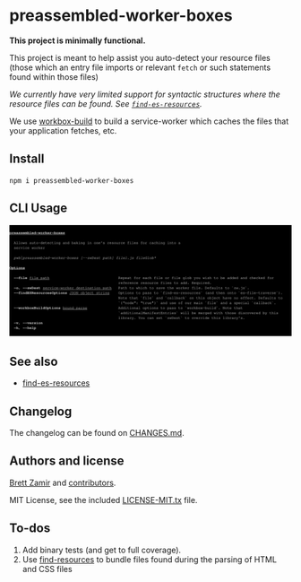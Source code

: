 # preassembled-worker-boxes

**This project is minimally functional.**

This project is meant to help assist you auto-detect your resource files
(those which an entry file imports or relevant `fetch` or such statements
found within those files)

*We currently have very limited support for syntactic structures*
*where the resource files can be found. See [`find-es-resources`](https://github.com/brettz9/find-es-resources).*

We use
[workbox-build](https://developers.google.com/web/tools/workbox/reference-docs/latest/module-workbox-build)
to build a service-worker which caches the files that your application
fetches, etc.

## Install

```shell
npm i preassembled-worker-boxes
```

## CLI Usage

![badges/cli.svg](./badges/cli.svg)

## See also

- [find-es-resources](https://github.com/brettz9/find-es-resources)

## Changelog

The changelog can be found on [CHANGES.md](./CHANGES.md).

## Authors and license

[Brett Zamir](http://brett-zamir.me/) and
[contributors](https://github.com/brettz9/preassembled-worker-boxes/graphs/contributors).

MIT License, see the included [LICENSE-MIT.tx](LICENSE-MIT.txt) file.

## To-dos

1. Add binary tests (and get to full coverage).
1. Use [find-resources](https://www.npmjs.com/package/find-resources) to
    bundle files found during the parsing of HTML and CSS files
